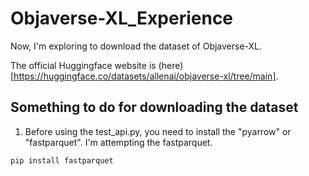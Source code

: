 # Objaverse-XL_Experience

Now, I'm exploring to download the dataset of Objaverse-XL.

The official Huggingface website is (here)[https://huggingface.co/datasets/allenai/objaverse-xl/tree/main].

## Something to do for downloading the dataset

1) Before using the test_api.py, you need to install the "pyarrow" or "fastparquet". I'm attempting the fastparquet.

```
pip install fastparquet
```
